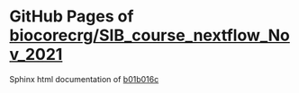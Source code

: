 GitHub Pages of [biocorecrg/SIB_course_nextflow_Nov_2021](https://github.com/biocorecrg/SIB_course_nextflow_Nov_2021.git)
===
Sphinx html documentation of [b01b016c](https://github.com/biocorecrg/SIB_course_nextflow_Nov_2021/tree/b01b016c65500167a248176d7b1c9ce2573f184a)
